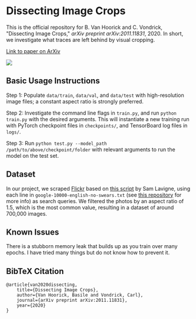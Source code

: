 # Dissecting Image Crops

This is the official repository for B. Van Hoorick and C. Vondrick, "Dissecting Image Crops," *arXiv preprint arXiv:2011.11831*, 2020.
In short, we investigate what traces are left behind by visual cropping.

[Link to paper on ArXiv](https://arxiv.org/pdf/2011.11831.pdf)

![](NewArch_v5.png)

## Basic Usage Instructions

Step 1: Populate `data/train`, `data/val`, and `data/test` with high-resolution image files; a constant aspect ratio is strongly preferred. 

Step 2: Investigate the command line flags in `train.py`, and run `python train.py` with the desired arguments. This will instantiate a new training run with PyTorch checkpoint files in `checkpoints/`, and TensorBoard log files in `logs/`.

Step 3: Run `python test.py --model_path /path/to/above/checkpoint/folder` with relevant arguments to run the model on the test set.

## Dataset

In our project, we scraped [Flickr](https://www.flickr.com/explore) based on [this script](https://github.com/antiboredom/flickr-scrape) by Sam Lavigne, using each line in `google-10000-english-no-swears.txt` (see [this repository](https://github.com/first20hours/google-10000-english) for more info) as search queries. We filtered the photos by an aspect ratio of 1.5, which is the most common value, resulting in a dataset of around 700,000 images.

## Known Issues

There is a stubborn memory leak that builds up as you train over many epochs. I have tried many things but do not know how to prevent it.


## BibTeX Citation

    @article{van2020dissecting,
        title={Dissecting Image Crops},
        author={Van Hoorick, Basile and Vondrick, Carl},
        journal={arXiv preprint arXiv:2011.11831},
        year={2020}
    }
